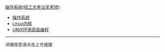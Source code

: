 [操作系统(哈工大李治军老师)]( http://www.feemic.cn/mooc/icourse163/1002692015#)

-   [操作系统](./01.操作系统.md)
-   [Linux内核](./02.Linux内核.md)
-   [UNIX环境高级编程](./03.UNIX环境高级编程.md)

------

详细信息请点击上方链接
